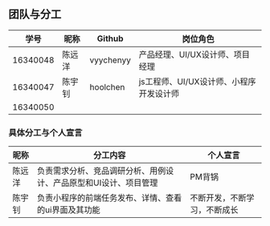 ## 团队与分工
|学号|昵称|Github|岗位角色|
|-|-|-|-|
|16340048|陈远洋|vyychenyy|产品经理、UI/UX设计师、项目经理|
|16340047|陈宇钊|hoolchen|js工程师、UI/UX设计师、小程序开发设计师|
|16340050||||

### 具体分工与个人宣言
|昵称|分工内容|个人宣言|
|-|-|-|
|陈远洋|负责需求分析、竞品调研分析、用例设计、产品原型和UI设计、项目管理|PM背锅|
|陈宇钊|负责小程序的前端任务发布、详情、查看的ui界面及其功能|不断开发，不断学习，不断成长|
